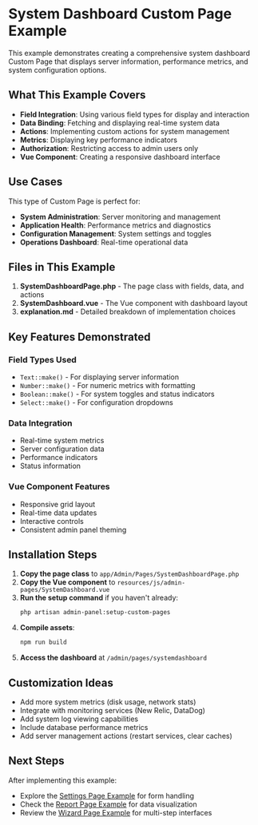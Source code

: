 # System Dashboard Custom Page Example

This example demonstrates creating a comprehensive system dashboard Custom Page that displays server information, performance metrics, and system configuration options.

## What This Example Covers

- **Field Integration**: Using various field types for display and interaction
- **Data Binding**: Fetching and displaying real-time system data
- **Actions**: Implementing custom actions for system management
- **Metrics**: Displaying key performance indicators
- **Authorization**: Restricting access to admin users only
- **Vue Component**: Creating a responsive dashboard interface

## Use Cases

This type of Custom Page is perfect for:
- **System Administration**: Server monitoring and management
- **Application Health**: Performance metrics and diagnostics
- **Configuration Management**: System settings and toggles
- **Operations Dashboard**: Real-time operational data

## Files in This Example

1. **SystemDashboardPage.php** - The page class with fields, data, and actions
2. **SystemDashboard.vue** - The Vue component with dashboard layout
3. **explanation.md** - Detailed breakdown of implementation choices

## Key Features Demonstrated

### Field Types Used
- `Text::make()` - For displaying server information
- `Number::make()` - For numeric metrics with formatting
- `Boolean::make()` - For system toggles and status indicators
- `Select::make()` - For configuration dropdowns

### Data Integration
- Real-time system metrics
- Server configuration data
- Performance indicators
- Status information

### Vue Component Features
- Responsive grid layout
- Real-time data updates
- Interactive controls
- Consistent admin panel theming

## Installation Steps

1. **Copy the page class** to `app/Admin/Pages/SystemDashboardPage.php`
2. **Copy the Vue component** to `resources/js/admin-pages/SystemDashboard.vue`
3. **Run the setup command** if you haven't already:
   ```bash
   php artisan admin-panel:setup-custom-pages
   ```
4. **Compile assets**:
   ```bash
   npm run build
   ```
5. **Access the dashboard** at `/admin/pages/systemdashboard`

## Customization Ideas

- Add more system metrics (disk usage, network stats)
- Integrate with monitoring services (New Relic, DataDog)
- Add system log viewing capabilities
- Include database performance metrics
- Add server management actions (restart services, clear caches)

## Next Steps

After implementing this example:
- Explore the [Settings Page Example](../settings-page/) for form handling
- Check the [Report Page Example](../report-page/) for data visualization
- Review the [Wizard Page Example](../wizard-page/) for multi-step interfaces
